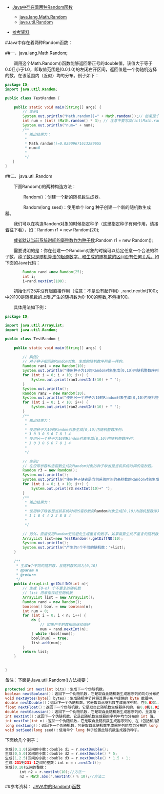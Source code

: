 <!-- TOC -->
- [Java中存在着两种Random函数](#Java中存在着两种Random函数)
    - [java.lang.Math.Random](#一、java.lang.Math.Random)
    - [java.util.Random](#二、java.util.Random)
   
 - [参考资料](#参考资料：)
<!-- /TOC -->

#Java中存在着两种Random函数：

##一、java.lang.Math.Random;

　　调用这个Math.Random()函数能够返回带正号的double值，该值大于等于0.0且小于1.0，即取值范围是[0.0,1.0)的左闭右开区间，返回值是一个伪随机选择的数，在该范围内（近似）均匀分布。例子如下：

```java
package IO;
import java.util.Random;

public class TestRandom {
    
    public static void main(String[] args) {
        // 案例1
        System.out.println("Math.random()=" + Math.random());// 结果是个double类型的值，区间为[0.0,1.0）
        int num = (int) (Math.random() * 3); // 注意不要写成(int)Math.random()*3，这个结果为0，因为先执行了强制转换
        System.out.println("num=" + num);
        /**
         * 输出结果为：
         * 
         * Math.random()=0.02909671613289655
         * num=0
         * 
         */
　　}
}
```

##二、java.util.Random

　　下面Random()的两种构造方法：

　　　　 Random()：创建一个新的随机数生成器。

　　　　 Random(long seed)：使用单个 long 种子创建一个新的随机数生成器。

　　我们可以在构造Random对象的时候指定种子（这里指定种子有何作用，请接着往下看），如：Random r1 = new Random(20);

　　[或者默认当前系统时间的毫秒数作为种子数]():Random r1 = new Random();

　　需要说明的是：你在创建一个Random对象的时候可以给定任意一个合法的种子数，[种子数只是随机算法的起源数字，和生成的随机数的区间没有任何关系。]()如下面的Java代码：
    
```java
        Random rand =new Random(25);
        int i;
        i=rand.nextInt(100);
```
　　初始化时25并没有起直接作用（注意：不是没有起作用）,rand.nextInt(100);中的100是随机数的上限,产生的随机数为0-100的整数,不包括100。

　　具体用法如下例：

```java
package IO;

import java.util.ArrayList;
import java.util.Random;

public class TestRandom {
    
    public static void main(String[] args) {
        
        // 案例2
        // 对于种子相同的Random对象，生成的随机数序列是一样的。
        Random ran1 = new Random(10);
        System.out.println("使用种子为10的Random对象生成[0,10)内随机整数序列: ");
        for (int i = 0; i < 10; i++) {
            System.out.print(ran1.nextInt(10) + " ");
        }
        System.out.println();
        Random ran2 = new Random(10);
        System.out.println("使用另一个种子为10的Random对象生成[0,10)内随机整数序列: ");
        for (int i = 0; i < 10; i++) {
            System.out.print(ran2.nextInt(10) + " ");
        }
        /**
         * 输出结果为：
         * 
         * 使用种子为10的Random对象生成[0,10)内随机整数序列: 
         * 3 0 3 0 6 6 7 8 1 4 
         * 使用另一个种子为10的Random对象生成[0,10)内随机整数序列: 
         * 3 0 3 0 6 6 7 8 1 4 
         * 
         */
        
        // 案例3
        // 在没带参数构造函数生成的Random对象的种子缺省是当前系统时间的毫秒数。
        Random r3 = new Random();
        System.out.println();
        System.out.println("使用种子缺省是当前系统时间的毫秒数的Random对象生成[0,10)内随机整数序列");
        for (int i = 0; i < 10; i++) {
            System.out.print(r3.nextInt(10)+" ");
        }
        /**
         * 输出结果为：
         * 
         * 使用种子缺省是当前系统时间的毫秒数的Random对象生成[0,10)内随机整数序列
         * 1 1 0 4 4 2 3 8 8 4
         *  
         */
        
        // 另外，直接使用Random无法避免生成重复的数字，如果需要生成不重复的随机数序列，需要借助数组和集合类
        ArrayList list=new TestRandom().getDiffNO(10);
        System.out.println();
        System.out.println("产生的n个不同的随机数："+list);
    }
    
    /**
     * 生成n个不同的随机数，且随机数区间为[0,10)
     * @param n
     * @return
     */
    public ArrayList getDiffNO(int n){
        // 生成 [0-n) 个不重复的随机数
        // list 用来保存这些随机数
        ArrayList list = new ArrayList();
        Random rand = new Random();
        boolean[] bool = new boolean[n];
        int num = 0;
        for (int i = 0; i < n; i++) {
            do {
                // 如果产生的数相同继续循环
                num = rand.nextInt(n);
            } while (bool[num]);
            bool[num] = true;
            list.add(num);
        }
        return list;
    }
    
    
}
```

备注：下面是Java.util.Random()方法摘要：

```java
protected int next(int bits)：生成下一个伪随机数。
boolean nextBoolean()：返回下一个伪随机数，它是取自此随机数生成器序列的均匀分布的boolean值。
void nextBytes(byte[] bytes)：生成随机字节并将其置于用户提供的 byte 数组中。
double nextDouble()：返回下一个伪随机数，它是取自此随机数生成器序列的、在0.0和1.0之间均匀分布的 double值。
float nextFloat()：返回下一个伪随机数，它是取自此随机数生成器序列的、在0.0和1.0之间均匀分布float值。
double nextGaussian()：返回下一个伪随机数，它是取自此随机数生成器序列的、呈高斯（“正态”）分布的double值，其平均值是0.0标准差是1.0。
int nextInt()：返回下一个伪随机数，它是此随机数生成器的序列中均匀分布的 int 值。
int nextInt(int n)：返回一个伪随机数，它是取自此随机数生成器序列的、在（包括和指定值（不包括）之间均匀分布的int值。
long nextLong()：返回下一个伪随机数，它是取自此随机数生成器序列的均匀分布的 long 值。
void setSeed(long seed)：使用单个 long 种子设置此随机数生成器的种子。
```
下面给几个例子：
```java
生成[0,1.0)区间的小数：double d1 = r.nextDouble();
生成[0,5.0)区间的小数：double d2 = r.nextDouble() * 5;
生成[1,2.5)区间的小数：double d3 = r.nextDouble() * 1.5 + 1;
生成-231到231-1之间的整数：int n = r.nextInt();
生成[0,10)区间的整数：
　　　　int n2 = r.nextInt(10);//方法一
　　　　n2 = Math.abs(r.nextInt() % 10);//方法二
```

##参考资料：
[JAVA中的Random()函数](https://www.cnblogs.com/ningvsban/p/3590722.html)